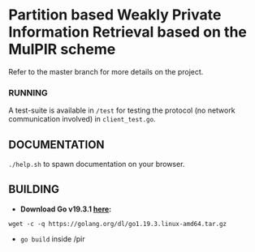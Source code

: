 # Partition based Weakly Private Information Retrieval based on the MulPIR scheme
Refer to the master branch for more details on the project.
### RUNNING
A test-suite is available in ```/test``` for testing the protocol (no network communication involved) in ```client_test.go```.
## DOCUMENTATION
```./help.sh``` to spawn documentation on your browser.

## BUILDING
- **Download Go v19.3.1 [here](https://go.dev/doc/install):**
``` 
wget -c -q https://golang.org/dl/go1.19.3.linux-amd64.tar.gz
```
- ```go build``` inside /pir